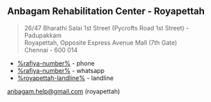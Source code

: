 ## Anbagam Rehabilitation Center - Royapettah

> 26/47 Bharathi Salai 1st Street (Pycrofts Road 1st Street) - Padupakkam<br />
> Royapettah, Opposite Express Avenue Mall (7th Gate)<br />
> Chennai - 600 014

* [%rafiya-number%](tel:%rafiya-number%) - phone
* [%rafiya-number%](%rafiya-whatsapp%royapettah+request) - whatsapp
* [%royapettah-landline%](tel:%royapettah-landline%) - landline

<a href="mailto:anbagam.help@gmail.com?subject=query+about+anbagam+royapettah" target="_blank">anbagam.help@gmail.com (royapettah)</a>
